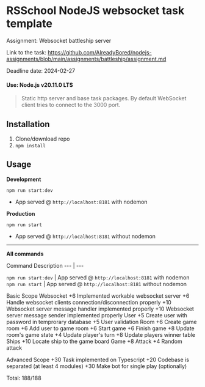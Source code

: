 # RSSchool NodeJS websocket task template

Assignment: Websocket battleship server

Link to the task:
https://github.com/AlreadyBored/nodejs-assignments/blob/main/assignments/battleship/assignment.md

Deadline date: 2024-02-27

#### Use: Node.js v20.11.0 LTS

> Static http server and base task packages. 
> By default WebSocket client tries to connect to the 3000 port.

## Installation
1. Clone/download repo
2. `npm install`

## Usage
**Development**

`npm run start:dev`

* App served @ `http://localhost:8181` with nodemon

**Production**

`npm run start`

* App served @ `http://localhost:8181` without nodemon

---

**All commands**

Command Description
--- | ---

`npm run start:dev` | App served @ `http://localhost:8181` with nodemon
`npm run start` | App served @ `http://localhost:8181` without nodemon


Basic Scope
    Websocket
        +6 Implemented workable websocket server
        +6 Handle websocket clients connection/disconnection properly
        +10 Websocket server message handler implemented properly
        +10 Websocket server message sender implemented properly
    User
        +5 Create user with password in temprorary database
        +5 User validation
    Room
        +6 Create game room
        +6 Add user to game room
        +6 Start game
        +6 Finish game
        +8 Update room's game state
        +4 Update player's turn
        +8 Update players winner table
    Ships
        +10 Locate ship to the game board
    Game
        +8 Attack
        +4 Random attack

Advanced Scope
    +30 Task implemented on Typescript
    +20 Codebase is separated (at least 4 modules)
    +30 Make bot for single play (optionally)


Total: 188/188
